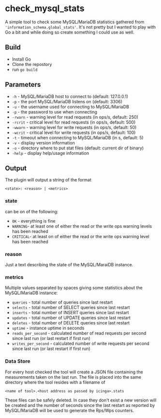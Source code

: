# check_mysql_stats

A simple tool to check some MySQL/MariaDB statistics gathered from 
`'information_schema.global_stats'`.
It's not pretty but I wanted to play with Go a bit and while doing so create 
something I could use as well.

## Build

- Install Go
- Clone the repostory
- run `go build`

## Parameters

* `-h` - MySQL/MariaDB host to connect to (default: 127.0.0.1)
* `-p` - the port MySQL/MariaDB listens on (default: 3306)
* `-u` - the username used for connecting to MySQL/MariaDB
* `-p` - the password to use when connecting
* `-rwarn` - warning level for read requests (in ops/s, default: 250)
* `-rcrit` - critical level for read requests (in ops/s, default: 500)
* `-wwarn` - warning level for write requests (in ops/s, default: 50)
* `-wcrit` - critical level for write requests (in ops/s, default: 100)
* `-t` - timeout when connecting to MySQL/MariaDB (in s, default: 5)
* `-v` - display version information
* `-o` - directory where to put stat files (default: current dir of binary)
* `-help` - display help/usage information

## Output
The plugin will output a string of the format

`<state>: <reason> | <metrics>`

### state
can be on of the following:
* `OK` - everything is fine
* `WARNING`- at least one of either the read or the write ops warning levels has 
been reached
* `CRITICAL`- at least on of either the read or the write ops warning level has 
been reached

### reason
Just a text describing the state of the MySQL/MaraiDB instance.

### metrics
Multiple values separated by spaces giving some statistics about the 
MySQL/MariaDB instance:

* `queries` - total number of queries since last restart
* `selects` - total number of SELECT queries since last restart
* `inserts` - total number of INSERT queries since last restart
* `updates` - total number of UPDATE queries since last restart
* `deletes` - total number of DELETE queries since last restart
* `uptime` - instance uptime in seconds
* `reads_per_second` - calculated number of read requests per second since last 
run (or last restart if first run)
* `writes_per_second` - calculated number of write requests per second since 
last run (or last restart if first run)

### Data Store
For every host checked the tool will create a JSON file containing the 
measurements taken on the last run. The file is placed into the same directory 
where the tool resides with a filename of

`<name of tool>.<host address as passed by icinga>.stats`

These files can be safely deleted. In case they don't exist a new version will
be created and the number of seconds since the last restart as reported by 
MySQL/MariaDB will be used to generate the Rps/Wps counters. 
